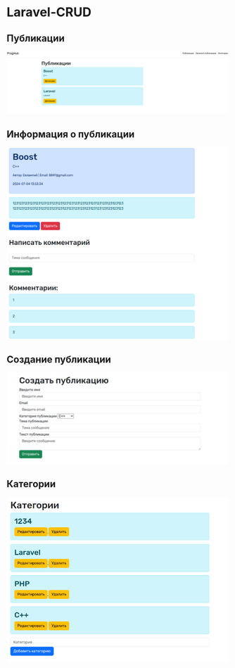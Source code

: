 # Laravel-CRUD

## Публикации
![alt text](screen1.png)
## Информация о публикации
![alt text](screen2.png)
## Создание публикации
![alt text](screen3.png)
## Категории 
![alt text](screen4.png)


